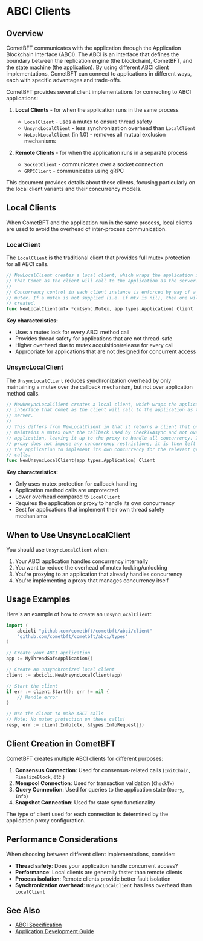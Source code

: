 # ABCI Clients

## Overview

CometBFT communicates with the application through the Application Blockchain Interface (ABCI). The ABCI is an interface that defines the boundary between the replication engine (the blockchain), CometBFT, and the state machine (the application). By using different ABCI client implementations, CometBFT can connect to applications in different ways, each with specific advantages and trade-offs.

CometBFT provides several client implementations for connecting to ABCI applications:

1. **Local Clients** - for when the application runs in the same process
   - `LocalClient` - uses a mutex to ensure thread safety
   - `UnsyncLocalClient` - less synchronization overhead than `LocalClient`
   - `NoLockLocalClient` (in 1.0) - removes all mutual exclusion mechanisms

2. **Remote Clients** - for when the application runs in a separate process
   - `SocketClient` - communicates over a socket connection
   - `GRPCClient` - communicates using gRPC

This document provides details about these clients, focusing particularly on the local client variants and their concurrency models.

## Local Clients

When CometBFT and the application run in the same process, local clients are used to avoid the overhead of inter-process communication.

### LocalClient

The `LocalClient` is the traditional client that provides full mutex protection for all ABCI calls.

```go
// NewLocalClient creates a local client, which wraps the application interface
// that Comet as the client will call to the application as the server.
//
// Concurrency control in each client instance is enforced by way of a single
// mutex. If a mutex is not supplied (i.e. if mtx is nil), then one will be
// created.
func NewLocalClient(mtx *cmtsync.Mutex, app types.Application) Client
```

**Key characteristics:**
- Uses a mutex lock for every ABCI method call
- Provides thread safety for applications that are not thread-safe
- Higher overhead due to mutex acquisition/release for every call
- Appropriate for applications that are not designed for concurrent access

### UnsyncLocalClient

The `UnsyncLocalClient` reduces synchronization overhead by only maintaining a mutex over the callback mechanism, but not over application method calls.

```go
// NewUnsyncLocalClient creates a local client, which wraps the application
// interface that Comet as the client will call to the application as the
// server.
//
// This differs from NewLocalClient in that it returns a client that only
// maintains a mutex over the callback used by CheckTxAsync and not over the
// application, leaving it up to the proxy to handle all concurrency. If the
// proxy does not impose any concurrency restrictions, it is then left up to
// the application to implement its own concurrency for the relevant group of
// calls.
func NewUnsyncLocalClient(app types.Application) Client
```

**Key characteristics:**
- Only uses mutex protection for callback handling
- Application method calls are unprotected
- Lower overhead compared to `LocalClient`
- Requires the application or proxy to handle its own concurrency
- Best for applications that implement their own thread safety mechanisms

## When to Use UnsyncLocalClient

You should use `UnsyncLocalClient` when:

1. Your ABCI application handles concurrency internally
2. You want to reduce the overhead of mutex locking/unlocking
3. You're proxying to an application that already handles concurrency
4. You're implementing a proxy that manages concurrency itself

## Usage Examples

Here's an example of how to create an `UnsyncLocalClient`:

```go
import (
    abcicli "github.com/cometbft/cometbft/abci/client"
    "github.com/cometbft/cometbft/abci/types"
)

// Create your ABCI application
app := MyThreadSafeApplication{}

// Create an unsynchronized local client
client := abcicli.NewUnsyncLocalClient(app)

// Start the client
if err := client.Start(); err != nil {
    // Handle error
}

// Use the client to make ABCI calls
// Note: No mutex protection on these calls!
resp, err := client.Info(ctx, &types.InfoRequest{})
```

## Client Creation in CometBFT

CometBFT creates multiple ABCI clients for different purposes:

1. **Consensus Connection**: Used for consensus-related calls (`InitChain`, `FinalizeBlock`, etc.)
2. **Mempool Connection**: Used for transaction validation (`CheckTx`)
3. **Query Connection**: Used for queries to the application state (`Query`, `Info`)
4. **Snapshot Connection**: Used for state sync functionality

The type of client used for each connection is determined by the application proxy configuration.

## Performance Considerations

When choosing between different client implementations, consider:

- **Thread safety**: Does your application handle concurrent access?
- **Performance**: Local clients are generally faster than remote clients
- **Process isolation**: Remote clients provide better fault isolation
- **Synchronization overhead**: `UnsyncLocalClient` has less overhead than `LocalClient`

## See Also

- [ABCI Specification](../../spec/abci/README.md)
- [Application Development Guide](../../guides/app-dev/app-architecture.md)
